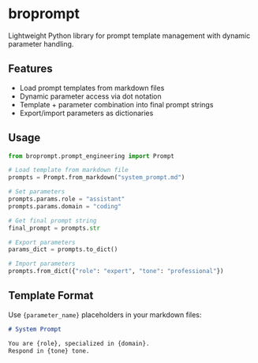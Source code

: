 # broprompt

Lightweight Python library for prompt template management with dynamic parameter handling.

## Features

- Load prompt templates from markdown files
- Dynamic parameter access via dot notation
- Template + parameter combination into final prompt strings
- Export/import parameters as dictionaries

## Usage

```python
from broprompt.prompt_engineering import Prompt

# Load template from markdown file
prompts = Prompt.from_markdown("system_prompt.md")

# Set parameters
prompts.params.role = "assistant"
prompts.params.domain = "coding"

# Get final prompt string
final_prompt = prompts.str

# Export parameters
params_dict = prompts.to_dict()

# Import parameters
prompts.from_dict({"role": "expert", "tone": "professional"})
```

## Template Format

Use `{parameter_name}` placeholders in your markdown files:

```markdown
# System Prompt

You are {role}, specialized in {domain}.
Respond in {tone} tone.
```
